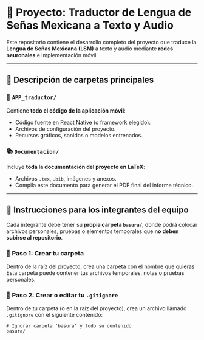 # 📘 Proyecto: Traductor de Lengua de Señas Mexicana a Texto y Audio

Este repositorio contiene el desarrollo completo del proyecto que traduce la **Lengua de Señas Mexicana (LSM)** a texto y audio mediante **redes neuronales** e implementación móvil.

---

## 📘 Descripción de carpetas principales

### 🧩 `APP_traductor/`
Contiene **todo el código de la aplicación móvil**:
- Código fuente en React Native (o framework elegido).
- Archivos de configuración del proyecto.
- Recursos gráficos, sonidos o modelos entrenados.

### 📚 `Documentacion/`
Incluye **toda la documentación del proyecto en LaTeX**:
- Archivos `.tex`, `.bib`, imágenes y anexos.
- Compila este documento para generar el PDF final del informe técnico.

---

## 👥 Instrucciones para los integrantes del equipo

Cada integrante debe tener su **propia carpeta `basura/`**, donde podrá colocar archivos personales, pruebas o elementos temporales que **no deben subirse al repositorio**.

### 🔹 Paso 1: Crear tu carpeta
Dentro de la raíz del proyecto, crea una carpeta con el nombre que quieras
Esta carpeta puede contener tus archivos temporales, notas o pruebas personales.

### 🔹 Paso 2: Crear o editar tu `.gitignore`
Dentro de tu carpeta (o en la raíz del proyecto), crea un archivo llamado `.gitignore` con el siguiente contenido:

```gitignore
# Ignorar carpeta 'basura' y todo su contenido
basura/


